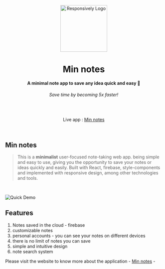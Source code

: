 <div align="center">
  <img src="https://www.svgrepo.com/show/187113/notes-note.svg" alt="Responsively Logo" width="150">
  <h1>Min notes</h1>
  <strong>A minimal note app to save any idea quick and easy 🚀</strong>
  <h6>Save time by becoming 5x faster!</h6>
</div>

<br>

<p align="center">
  Live app : <a href="https://touzand.github.io/min-notes/#/home" target="_blank">
    Min notes
  </a>
</p>
<br>

## Min notes

>This is a **minimalist** user-focused note-taking web app. being simple and easy to use, giving you the opportunity to save your notes or ideas quickly and easily. Built with React, firebase, style-components and implemented with responsive design, among other technologies and tools. 
<br>

![Quick Demo](http://imgfz.com/i/hVniZW1.png)

## Features
1. Notes saved in the cloud - firebase
2. customizable notes
3. personal accounts - you can see your notes on different devices
4. there is no limit of notes you can save
5. simple and intuitive design
6. note search system

Please visit the website to know more about the application - [Min notes](https://touzand.github.io/min-notes) -
